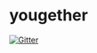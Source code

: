 # yougether

[![Gitter](https://badges.gitter.im/Join%20Chat.svg)](https://gitter.im/gpestana/yougether?utm_source=badge&utm_medium=badge&utm_campaign=pr-badge&utm_content=badge)